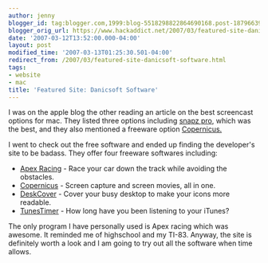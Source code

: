 ```yaml
---
author: jenny
blogger_id: tag:blogger.com,1999:blog-5518298822864690168.post-1879663967553559637
blogger_orig_url: https://www.hackaddict.net/2007/03/featured-site-danicsoft-software.html
date: '2007-03-12T13:52:00.000-04:00'
layout: post
modified_time: '2007-03-13T01:25:30.501-04:00'
redirect_from: /2007/03/featured-site-danicsoft-software.html
tags:
- website
- mac
title: 'Featured Site: Danicsoft Software'
---
```


<span style="font-size:100%;">I was on the apple blog the other reading an article on the best screencast options for mac.  They listed three options including <a href="http://www.ambrosiasw.com/utilities/snapzprox/">snapz pro</a>, which was the best, and they also mentioned a freeware option <a href="http://danicsoft.com/projects/copernicus/">Copernicus.</a>



I went to check out the free software and ended up finding the developer's site to be badass.  They offer four freeware softwares including:

</span><ul><li><span style="font-size:100%;"><a href="http://danicsoft.com/projects/apexracing/">Apex Racing</a></span><span style="font-size:100%;"> - Race your car down the track while avoiding the obstacles.</span></li><li><span style="font-size:100%;"><a href="http://danicsoft.com/projects/copernicus/">Copernicus</a></span><span style="font-size:100%;"> - Screen capture and screen movies, all in one.</span></li><li><span style="font-size:100%;"><a href="http://danicsoft.com/projects/deskcover/">DeskCover</a></span><span style="font-size:100%;"> - Cover your busy desktop to make your icons more readable.</span></li><li><span style="font-size:100%;"><a href="http://danicsoft.com/projects/tunestimer/">TunesTimer</a></span><span style="font-size:100%;"> - How long have you been listening to your iTunes?</span></li></ul> <span style="font-size:100%;">The only program I have personally used is Apex racing which was awesome.  It reminded me of highschool and my TI-83.  Anyway, the site is definitely worth a look and I am going to try out all the software when time allows.</span>